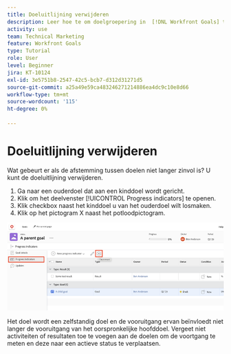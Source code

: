 ```yaml
---
title: Doeluitlijning verwijderen
description: Leer hoe te om doelgroepering in  [!DNL Workfront Goals] te verwijderen.
activity: use
team: Technical Marketing
feature: Workfront Goals
type: Tutorial
role: User
level: Beginner
jira: KT-10124
exl-id: 3e5751b8-2547-42c5-bcb7-d312d31271d5
source-git-commit: a25a49e59ca483246271214886ea4dc9c10e8d66
workflow-type: tm+mt
source-wordcount: '115'
ht-degree: 0%

---
```


# Doeluitlijning verwijderen

Wat gebeurt er als de afstemming tussen doelen niet langer zinvol is? U kunt de doeluitlijning verwijderen.

1. Ga naar een ouderdoel dat aan een kinddoel wordt gericht.
1. Klik om het deelvenster [!UICONTROL Progress indicators] te openen.
1. Klik checkbox naast het kinddoel u van het ouderdoel wilt losmaken.
1. Klik op het pictogram X naast het potloodpictogram.

![ Een schermafbeelding van de optie [!UICONTROL Remove alignment] in [!DNL Workfront Goals]](assets/08-workfront-goals-remove-goal-alignment.png)

Het doel wordt een zelfstandig doel en de vooruitgang ervan beïnvloedt niet langer de vooruitgang van het oorspronkelijke hoofddoel. Vergeet niet activiteiten of resultaten toe te voegen aan de doelen om de voortgang te meten en deze naar een actieve status te verplaatsen.
